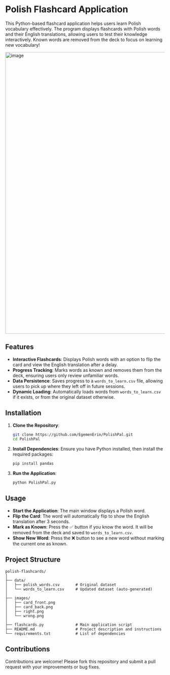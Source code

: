 
# Polish Flashcard Application

This Python-based flashcard application helps users learn Polish vocabulary effectively. The program displays flashcards with Polish words and their English translations, allowing users to test their knowledge interactively. Known words are removed from the deck to focus on learning new vocabulary!

<img width="887" alt="image" src="https://github.com/EgemenErin/PolishPal/assets/113554575/c40a5af3-9fb3-4729-bd1e-3cf4877eeaac">


## Features

- **Interactive Flashcards**: Displays Polish words with an option to flip the card and view the English translation after a delay.
- **Progress Tracking**: Marks words as known and removes them from the deck, ensuring users only review unfamiliar words.
- **Data Persistence**: Saves progress to a `words_to_learn.csv` file, allowing users to pick up where they left off in future sessions.
- **Dynamic Loading**: Automatically loads words from `words_to_learn.csv` if it exists, or from the original dataset otherwise.

## Installation

1. **Clone the Repository**:
   ```bash
   git clone https://github.com/EgemenErin/PolishPal.git
   cd PolishPal
   ```

2. **Install Dependencies**:
   Ensure you have Python installed, then install the required packages:
   ```bash
   pip install pandas
   ```

3. **Run the Application**:
   ```bash
   python PolishPal.py
   ```

## Usage

- **Start the Application**: The main window displays a Polish word.
- **Flip the Card**: The word will automatically flip to show the English translation after 3 seconds.
- **Mark as Known**: Press the ✅ button if you know the word. It will be removed from the deck and saved to `words_to_learn.csv`.
- **Show New Word**: Press the ❌ button to see a new word without marking the current one as known.

## Project Structure

```plaintext
polish-flashcards/
│
├── data/
│   ├── polish_words.csv       # Original dataset
│   └── words_to_learn.csv     # Updated dataset (auto-generated)
│
├── images/
│   ├── card_front.png
│   ├── card_back.png
│   ├── right.png
│   └── wrong.png
│
├── flashcards.py              # Main application script
├── README.md                  # Project description and instructions
└── requirements.txt           # List of dependencies
```

## Contributions

Contributions are welcome! Please fork this repository and submit a pull request with your improvements or bug fixes.
